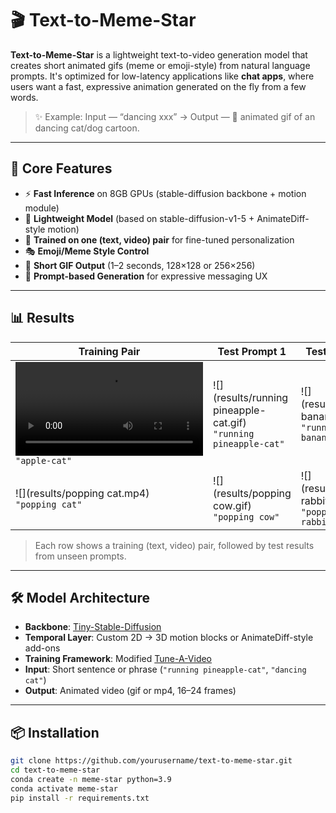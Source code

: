 # 🎬 Text-to-Meme-Star

**Text-to-Meme-Star** is a lightweight text-to-video generation model that creates short animated gifs (meme or emoji-style) from natural language prompts. It's optimized for low-latency applications like **chat apps**, where users want a fast, expressive animation generated on the fly from a few words.

> ✨ Example: Input — “dancing xxx” → Output — 🤯 animated gif of an dancing cat/dog cartoon.

---

## 🧠 Core Features

- ⚡ **Fast Inference** on 8GB GPUs (stable-diffusion backbone + motion module)
- 🐥 **Lightweight Model** (based on stable-diffusion-v1-5 + AnimateDiff-style motion)
- 🧪 **Trained on one (text, video) pair** for fine-tuned personalization
- 🎭 **Emoji/Meme Style Control** 
- 🔁 **Short GIF Output** (1–2 seconds, 128×128 or 256×256)
- 🧾 **Prompt-based Generation** for expressive messaging UX

---
## 📊 Results

| **Training Pair** | **Test Prompt 1** | **Test Prompt 2** | **Test Prompt 3** |
|-------------------|-------------------|-------------------|-------------------|
| ![](results/cat-apple.mp4)<br>`"apple-cat"` | ![](results/running pineapple-cat.gif)<br>`"running pineapple-cat"` | ![](results/running banana-cat.gif)<br>`"running banana-cat"` | ![](results/running green apple-pig.gif)<br>`"running green apple-pig"` |
| ![](results/popping cat.mp4)<br>`"popping cat"` | ![](results/popping cow.gif)<br>`"popping cow"` | ![](results/popping rabbit.gif)<br>`"popping rabbit"` | ![](results/popping pig.gif)<br>`"popping pig"` | ![](results/Basenji dog.gif)<br>`"Basenji dog"` |

> Each row shows a training (text, video) pair, followed by test results from unseen prompts.

---

## 🛠️ Model Architecture

- **Backbone**: [Tiny-Stable-Diffusion](https://github.com/lambdal/Tiny-Stable-Diffusion)
- **Temporal Layer**: Custom 2D → 3D motion blocks or AnimateDiff-style add-ons
- **Training Framework**: Modified [Tune-A-Video](https://github.com/showlab/Tune-A-Video)
- **Input**: Short sentence or phrase (`"running pineapple-cat"`, `"dancing cat"`)
- **Output**: Animated video (gif or mp4, 16–24 frames)

---

## 📦 Installation

```bash
git clone https://github.com/yourusername/text-to-meme-star.git
cd text-to-meme-star
conda create -n meme-star python=3.9
conda activate meme-star
pip install -r requirements.txt
